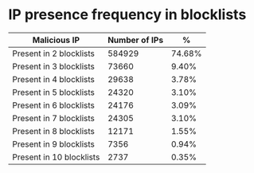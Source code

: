 # IP presence frequency in blocklists
| Malicious IP | Number of IPs | % |
|----|----|----|
| Present in 2 blocklists | 584929 | 74.68% |
| Present in 3 blocklists | 73660 | 9.40% |
| Present in 4 blocklists | 29638 | 3.78% |
| Present in 5 blocklists | 24320 | 3.10% |
| Present in 6 blocklists | 24176 | 3.09% |
| Present in 7 blocklists | 24305 | 3.10% |
| Present in 8 blocklists | 12171 | 1.55% |
| Present in 9 blocklists | 7356 | 0.94% |
| Present in 10 blocklists | 2737 | 0.35% |
